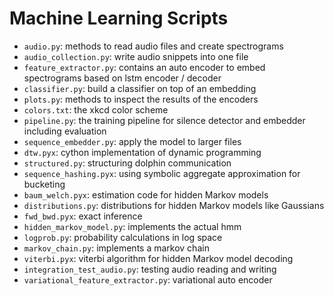 # Machine Learning Scripts

+ `audio.py`: methods to read audio files and create spectrograms
+ `audio_collection.py`: write audio snippets into one file        
+ `feature_extractor.py`: contains an auto encoder to embed spectrograms based on lstm encoder / decoder 
+ `classifier.py`: build a classifier on top of an embedding
+ `plots.py`: methods to inspect the results of the encoders
+ `colors.txt`: the xkcd color scheme
+ `pipeline.py`: the training pipeline for silence detector and embedder including evaluation
+ `sequence_embedder.py`: apply the model to larger files
+ `dtw.pyx`: cython implementation of dynamic programming
+ `structured.py`: structuring dolphin communication 
+ `sequence_hashing.pyx`: using symbolic aggregate approximation for bucketing
+ `baum_welch.pyx`: estimation code for hidden Markov models
+ `distributions.py`: distributions for hidden Markov models like Gaussians
+ `fwd_bwd.pyx`: exact inference
+ `hidden_markov_model.py`: implements the actual hmm
+ `logprob.py`: probability calculations in log space
+ `markov_chain.py`: implements a markov chain
+ `viterbi.pyx`: viterbi algorithm for hidden Markov model decoding
+ `integration_test_audio.py`: testing audio reading and writing
+ `variational_feature_extractor.py`: variational auto encoder